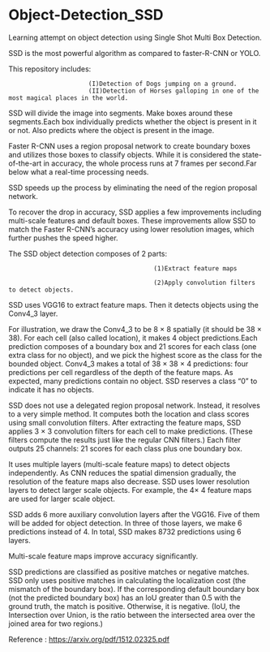 # Object-Detection_SSD
Learning attempt on object detection using Single Shot Multi Box Detection.

SSD is the most powerful algorithm as compared to faster-R-CNN or YOLO.

This repository includes:
                          
                          (I)Detection of Dogs jumping on a ground.
                          (II)Detection of Horses galloping in one of the most magical places in the world. 

SSD will divide the image into segments. Make boxes around these segments.Each box individually predicts whether the object is present in it or not.
Also predicts where the object is present in the image.

Faster R-CNN uses a region proposal network to create boundary boxes and utilizes those boxes to classify objects. 
While it is considered the state-of-the-art in accuracy, the whole process runs at 7 frames per second.Far below what a real-time processing needs. 
 
SSD speeds up the process by eliminating the need of the region proposal network.
 
To recover the drop in accuracy, SSD applies a few improvements including multi-scale features and default boxes. 
These improvements allow SSD to match the Faster R-CNN’s accuracy using lower resolution images, which further pushes the speed higher.

The SSD object detection composes of 2 parts:

                                            (1)Extract feature maps
   
                                            (2)Apply convolution filters to detect objects.

SSD uses VGG16 to extract feature maps. Then it detects objects using the Conv4_3 layer. 

For illustration, we draw the Conv4_3 to be 8 × 8 spatially (it should be 38 × 38). For each cell (also called location), it makes 4 object predictions.Each prediction composes of a boundary box and 21 scores for each class (one extra class for no object), and we pick the highest score as the class for the bounded object. Conv4_3 makes a total of 38 × 38 × 4 predictions: four predictions per cell regardless of the depth of the feature maps. As expected, many predictions contain no object. SSD reserves a class “0” to indicate it has no objects.

SSD does not use a delegated region proposal network. Instead, it resolves to a very simple method. It computes both the location and class scores using small convolution filters. After extracting the feature maps, SSD applies 3 × 3 convolution filters for each cell to make predictions. (These filters compute the results just like the regular CNN filters.) Each filter outputs 25 channels: 21 scores for each class plus one boundary box.

It uses multiple layers (multi-scale feature maps) to detect objects independently. As CNN reduces the spatial dimension gradually, the resolution of the feature maps also decrease. SSD uses lower resolution layers to detect larger scale objects. For example, the 4× 4 feature maps are used for larger scale object.

SSD adds 6 more auxiliary convolution layers after the VGG16. Five of them will be added for object detection. In three of those layers, we make 6 predictions instead of 4. In total, SSD makes 8732 predictions using 6 layers.

Multi-scale feature maps improve accuracy significantly. 

SSD predictions are classified as positive matches or negative matches. SSD only uses positive matches in calculating the localization cost (the mismatch of the boundary box). If the corresponding default boundary box (not the predicted boundary box) has an IoU greater than 0.5 with the ground truth, the match is positive. Otherwise, it is negative. (IoU, the Intersection over Union, is the ratio between the intersected area over the joined area for two regions.)

Reference : https://arxiv.org/pdf/1512.02325.pdf
